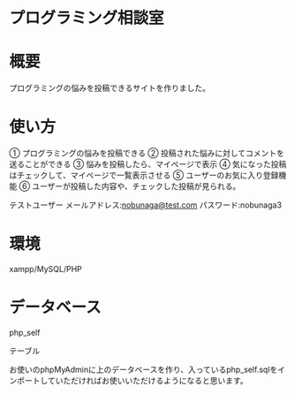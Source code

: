 # プログラミング相談室

# 概要

プログラミングの悩みを投稿できるサイトを作りました。

# 使い方

①	プログラミングの悩みを投稿できる
②	投稿された悩みに対してコメントを送ることができる
③	悩みを投稿したら、マイページで表示
④	気になった投稿はチェックして、マイページで一覧表示させる
⑤	ユーザーのお気に入り登録機能
⑥	ユーザーが投稿した内容や、チェックした投稿が見られる。

テストユーザー
メールアドレス:nobunaga@test.com
パスワード:nobunaga3

# 環境

xampp/MySQL/PHP

# データベース

php_self

テーブル

お使いのphpMyAdminに上のデータベースを作り、入っているphp_self.sqlをインポートしていただければお使いいただけるようになると思います。
